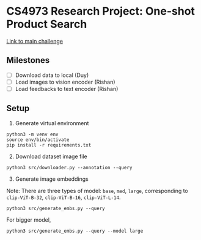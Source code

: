 # CS4973 Research Project: One-shot Product Search

[Link to main challenge](https://eval.ai/web/challenges/challenge-page/1845/overview)

## Milestones

- [ ] Download data to local (Duy)
- [ ] Load images to vision encoder (Rishan)
- [ ] Load feedbacks to text encoder (Rishan)

## Setup 

1. Generate virtual environment 

```
python3 -m venv env
source env/bin/activate
pip install -r requirements.txt
```

2. Download dataset image file

```
python3 src/downloader.py --annotation --query
``` 

3. Generate image embeddings

Note: There are three types of model: `base`, `med`, `large`, corresponding to `clip-ViT-B-32`, `clip-ViT-B-16`, `clip-ViT-L-14`. 

```
python3 src/generate_embs.py --query
```

For bigger model, 
```
python3 src/generate_embs.py --query --model large
```